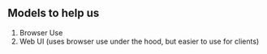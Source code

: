 ## Models to help us

1. Browser Use
2. Web UI (uses browser use under the hood, but easier to use for clients)